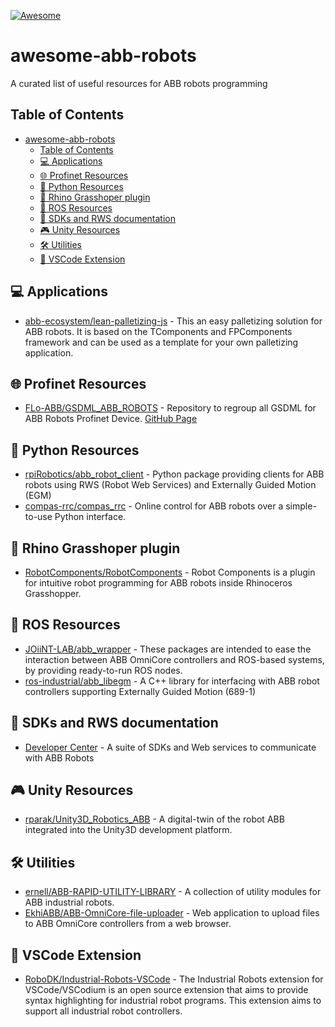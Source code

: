 [![Awesome](https://awesome.re/badge.svg)](https://awesome.re)

# awesome-abb-robots
A curated list of useful resources for ABB robots programming

## Table of Contents
- [awesome-abb-robots](#awesome-abb-robots)
  - [Table of Contents](#table-of-contents)
  - [💻 Applications](#-applications)
  - [🌐 Profinet Resources](#-profinet-resources)
  - [🐍 Python Resources](#-python-resources)
  - [🦏 Rhino Grasshoper plugin](#-rhino-grasshoper-plugin)
  - [🤖 ROS Resources](#-ros-resources)
  - [🔧 SDKs and RWS documentation](#-sdks-and-rws-documentation)
  - [🎮 Unity Resources](#-unity-resources)
  - [🛠️ Utilities](#️-utilities)
  - [📝 VSCode Extension](#-vscode-extension)

## 💻 Applications
- [abb-ecosystem/lean-palletizing-js](https://github.com/abb-ecosystem/lean-palletizing-js) - This an easy palletizing solution for ABB robots. It is based on the TComponents and FPComponents framework and can be used as a template for your own palletizing application.

## 🌐 Profinet Resources
- [FLo-ABB/GSDML_ABB_ROBOTS](https://github.com/FLo-ABB/GSDML_ABB_ROBOTS) - Repository to regroup all GSDML for ABB Robots Profinet Device. [GitHub Page](https://flo-abb.github.io/GSDML_ABB_ROBOTS/)

## 🐍 Python Resources
- [rpiRobotics/abb_robot_client](https://github.com/rpiRobotics/abb_robot_client) - Python package providing clients for ABB robots using RWS (Robot Web Services) and Externally Guided Motion (EGM)
- [compas-rrc/compas_rrc](https://github.com/compas-rrc/compas_rrc) - Online control for ABB robots over a simple-to-use Python interface.

## 🦏 Rhino Grasshoper plugin
- [RobotComponents/RobotComponents](https://github.com/RobotComponents/RobotComponents) - Robot Components is a plugin for intuitive robot programming for ABB robots inside Rhinoceros Grasshopper.

## 🤖 ROS Resources
- [JOiiNT-LAB/abb_wrapper](https://github.com/JOiiNT-LAB/abb_wrapper) - These packages are intended to ease the interaction between ABB OmniCore controllers and ROS-based systems, by providing ready-to-run ROS nodes.
- [ros-industrial/abb_libegm](https://github.com/ros-industrial/abb_libegm) - A C++ library for interfacing with ABB robot controllers supporting Externally Guided Motion (689-1)

## 🔧 SDKs and RWS documentation
- [Developer Center](https://developercenter.robotstudio.com/) - A suite of SDKs and Web services to communicate with ABB Robots

## 🎮 Unity Resources
- [rparak/Unity3D_Robotics_ABB](https://github.com/rparak/Unity3D_Robotics_ABB) - A digital-twin of the robot ABB integrated into the Unity3D development platform.

## 🛠️ Utilities
- [ernell/ABB-RAPID-UTILITY-LIBRARY](https://github.com/ernell/ABB-RAPID-UTILITY-LIBRARY) - A collection of utility modules for ABB industrial robots.
- [EkhiABB/ABB-OmniCore-file-uploader](https://github.com/EkhiABB/ABB-OmniCore-file-uploader) - Web application to upload files to ABB OmniCore controllers from a web browser.

## 📝 VSCode Extension
- [RoboDK/Industrial-Robots-VSCode](https://github.com/RoboDK/Industrial-Robots-VSCode) - The Industrial Robots extension for VSCode/VSCodium is an open source extension that aims to provide syntax highlighting for industrial robot programs. This extension aims to support all industrial robot controllers.
